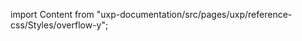 
import Content from "uxp-documentation/src/pages/uxp/reference-css/Styles/overflow-y";

<Content query="product=photoshop"/>
